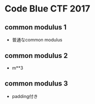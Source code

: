 # Code Blue CTF 2017

## common modulus 1
* 普通なcommon modulus
## common modulus 2
* m**3
## common modulus 3
* padding付き